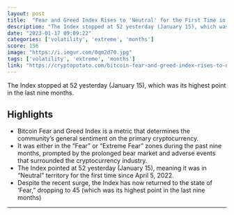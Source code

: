 ```yaml
---
layout: post
title:  "Fear and Greed Index Rises to 'Neutral' for the First Time in 9 Months"
description: "The Index stopped at 52 yesterday (January 15), which was its highest point in the last nine months."
date: "2023-01-17 09:09:22"
categories: ['volatility', 'extreme', 'months']
score: 156
image: "https://i.imgur.com/0qm2d70.jpg"
tags: ['volatility', 'extreme', 'months']
link: "https://cryptopotato.com/bitcoin-fear-and-greed-index-rises-to-neutral-for-the-first-time-in-9-months/"
---
```


The Index stopped at 52 yesterday (January 15), which was its highest point in the last nine months.

## Highlights

- Bitcoin Fear and Greed Index is a metric that determines the community’s general sentiment on the primary cryptocurrency.
- It was either in the “Fear” or “Extreme Fear” zones during the past nine months, prompted by the prolonged bear market and adverse events that surrounded the cryptocurrency industry.
- The Index pointed at 52 yesterday (January 15), meaning it was in “Neutral” territory for the first time since April 5, 2022.
- Despite the recent surge, the Index has now returned to the state of ‘Fear,” dropping to 45 (which was its highest point in the last nine months)

---
